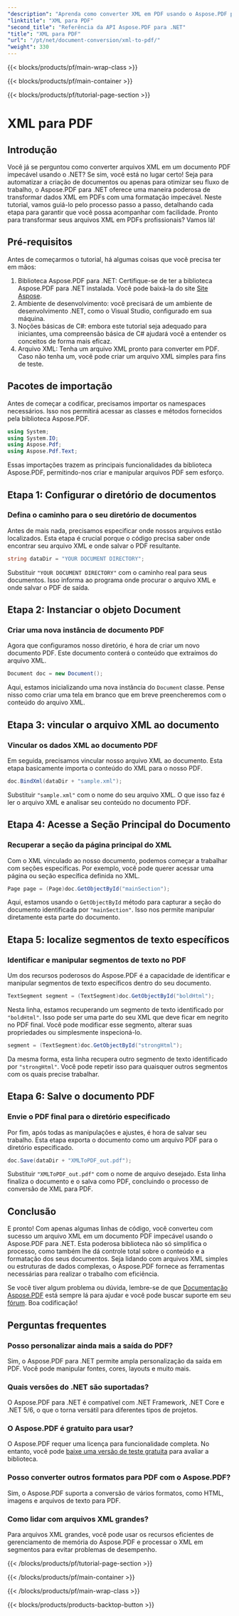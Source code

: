 ```yaml
---
"description": "Aprenda como converter XML em PDF usando o Aspose.PDF para .NET neste tutorial passo a passo abrangente, completo com exemplos de código e explicações detalhadas."
"linktitle": "XML para PDF"
"second_title": "Referência da API Aspose.PDF para .NET"
"title": "XML para PDF"
"url": "/pt/net/document-conversion/xml-to-pdf/"
"weight": 330
---
```


{{< blocks/products/pf/main-wrap-class >}}

{{< blocks/products/pf/main-container >}}

{{< blocks/products/pf/tutorial-page-section >}}

# XML para PDF

## Introdução

Você já se perguntou como converter arquivos XML em um documento PDF impecável usando o .NET? Se sim, você está no lugar certo! Seja para automatizar a criação de documentos ou apenas para otimizar seu fluxo de trabalho, o Aspose.PDF para .NET oferece uma maneira poderosa de transformar dados XML em PDFs com uma formatação impecável. Neste tutorial, vamos guiá-lo pelo processo passo a passo, detalhando cada etapa para garantir que você possa acompanhar com facilidade. Pronto para transformar seus arquivos XML em PDFs profissionais? Vamos lá!

## Pré-requisitos

Antes de começarmos o tutorial, há algumas coisas que você precisa ter em mãos:

1. Biblioteca Aspose.PDF para .NET: Certifique-se de ter a biblioteca Aspose.PDF para .NET instalada. Você pode baixá-la do site [Site Aspose](https://releases.aspose.com/pdf/net/).
2. Ambiente de desenvolvimento: você precisará de um ambiente de desenvolvimento .NET, como o Visual Studio, configurado em sua máquina.
3. Noções básicas de C#: embora este tutorial seja adequado para iniciantes, uma compreensão básica de C# ajudará você a entender os conceitos de forma mais eficaz.
4. Arquivo XML: Tenha um arquivo XML pronto para converter em PDF. Caso não tenha um, você pode criar um arquivo XML simples para fins de teste.

## Pacotes de importação

Antes de começar a codificar, precisamos importar os namespaces necessários. Isso nos permitirá acessar as classes e métodos fornecidos pela biblioteca Aspose.PDF.

```csharp
using System;
using System.IO;
using Aspose.Pdf;
using Aspose.Pdf.Text;
```

Essas importações trazem as principais funcionalidades da biblioteca Aspose.PDF, permitindo-nos criar e manipular arquivos PDF sem esforço.

## Etapa 1: Configurar o diretório de documentos

### Defina o caminho para o seu diretório de documentos

Antes de mais nada, precisamos especificar onde nossos arquivos estão localizados. Esta etapa é crucial porque o código precisa saber onde encontrar seu arquivo XML e onde salvar o PDF resultante.

```csharp
string dataDir = "YOUR DOCUMENT DIRECTORY";
```

Substituir `"YOUR DOCUMENT DIRECTORY"` com o caminho real para seus documentos. Isso informa ao programa onde procurar o arquivo XML e onde salvar o PDF de saída.

## Etapa 2: Instanciar o objeto Document

### Criar uma nova instância de documento PDF

Agora que configuramos nosso diretório, é hora de criar um novo documento PDF. Este documento conterá o conteúdo que extraímos do arquivo XML.

```csharp
Document doc = new Document();
```

Aqui, estamos inicializando uma nova instância do `Document` classe. Pense nisso como criar uma tela em branco que em breve preencheremos com o conteúdo do arquivo XML.

## Etapa 3: vincular o arquivo XML ao documento

### Vincular os dados XML ao documento PDF

Em seguida, precisamos vincular nosso arquivo XML ao documento. Esta etapa basicamente importa o conteúdo do XML para o nosso PDF.

```csharp
doc.BindXml(dataDir + "sample.xml");
```

Substituir `"sample.xml"` com o nome do seu arquivo XML. O que isso faz é ler o arquivo XML e analisar seu conteúdo no documento PDF.

## Etapa 4: Acesse a Seção Principal do Documento

### Recuperar a seção da página principal do XML

Com o XML vinculado ao nosso documento, podemos começar a trabalhar com seções específicas. Por exemplo, você pode querer acessar uma página ou seção específica definida no XML.

```csharp
Page page = (Page)doc.GetObjectById("mainSection");
```

Aqui, estamos usando o `GetObjectById` método para capturar a seção do documento identificada por `"mainSection"`. Isso nos permite manipular diretamente esta parte do documento.

## Etapa 5: localize segmentos de texto específicos

### Identificar e manipular segmentos de texto no PDF

Um dos recursos poderosos do Aspose.PDF é a capacidade de identificar e manipular segmentos de texto específicos dentro do seu documento.

```csharp
TextSegment segment = (TextSegment)doc.GetObjectById("boldHtml");
```

Nesta linha, estamos recuperando um segmento de texto identificado por `"boldHtml"`. Isso pode ser uma parte do seu XML que deve ficar em negrito no PDF final. Você pode modificar esse segmento, alterar suas propriedades ou simplesmente inspecioná-lo.

```csharp
segment = (TextSegment)doc.GetObjectById("strongHtml");
```

Da mesma forma, esta linha recupera outro segmento de texto identificado por `"strongHtml"`. Você pode repetir isso para quaisquer outros segmentos com os quais precise trabalhar.

## Etapa 6: Salve o documento PDF

### Envie o PDF final para o diretório especificado

Por fim, após todas as manipulações e ajustes, é hora de salvar seu trabalho. Esta etapa exporta o documento como um arquivo PDF para o diretório especificado.

```csharp
doc.Save(dataDir + "XMLToPDF_out.pdf");
```

Substituir `"XMLToPDF_out.pdf"` com o nome de arquivo desejado. Esta linha finaliza o documento e o salva como PDF, concluindo o processo de conversão de XML para PDF.

## Conclusão

E pronto! Com apenas algumas linhas de código, você converteu com sucesso um arquivo XML em um documento PDF impecável usando o Aspose.PDF para .NET. Esta poderosa biblioteca não só simplifica o processo, como também lhe dá controle total sobre o conteúdo e a formatação dos seus documentos. Seja lidando com arquivos XML simples ou estruturas de dados complexas, o Aspose.PDF fornece as ferramentas necessárias para realizar o trabalho com eficiência.

Se você tiver algum problema ou dúvida, lembre-se de que [Documentação Aspose.PDF](https://reference.aspose.com/pdf/net/) está sempre lá para ajudar e você pode buscar suporte em seu [fórum](https://forum.aspose.com/c/pdf/10). Boa codificação!

## Perguntas frequentes

### Posso personalizar ainda mais a saída do PDF?
Sim, o Aspose.PDF para .NET permite ampla personalização da saída em PDF. Você pode manipular fontes, cores, layouts e muito mais.

### Quais versões do .NET são suportadas?
O Aspose.PDF para .NET é compatível com .NET Framework, .NET Core e .NET 5/6, o que o torna versátil para diferentes tipos de projetos.

### O Aspose.PDF é gratuito para usar?
O Aspose.PDF requer uma licença para funcionalidade completa. No entanto, você pode [baixe uma versão de teste gratuita](https://releases.aspose.com/) para avaliar a biblioteca.

### Posso converter outros formatos para PDF com o Aspose.PDF?
Sim, o Aspose.PDF suporta a conversão de vários formatos, como HTML, imagens e arquivos de texto para PDF.

### Como lidar com arquivos XML grandes?
Para arquivos XML grandes, você pode usar os recursos eficientes de gerenciamento de memória do Aspose.PDF e processar o XML em segmentos para evitar problemas de desempenho.

{{< /blocks/products/pf/tutorial-page-section >}}

{{< /blocks/products/pf/main-container >}}

{{< /blocks/products/pf/main-wrap-class >}}

{{< blocks/products/products-backtop-button >}}